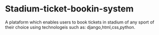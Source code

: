 # Stadium-ticket-bookin-system
A plataform which enables users to book tickets in stadium of any sport of their choice using technologeis such as: django,html,css,python.  
